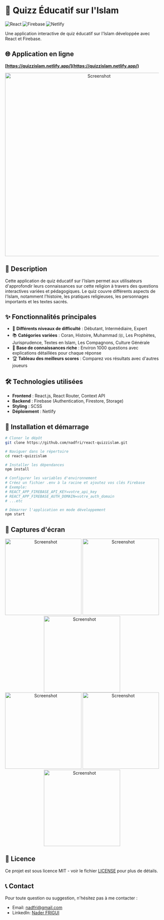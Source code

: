 # 🕌 Quizz Éducatif sur l'Islam

![React](https://img.shields.io/badge/React-20232A?style=for-the-badge&logo=react&logoColor=61DAFB)
![Firebase](https://img.shields.io/badge/Firebase-FFCA28?style=for-the-badge&logo=firebase&logoColor=black)
![Netlify](https://img.shields.io/badge/Netlify-00C7B7?style=for-the-badge&logo=netlify&logoColor=white)

Une application interactive de quiz éducatif sur l'Islam développée avec React et Firebase.

## 🌐 Application en ligne

**[https://quizzislam.netlify.app/](https://quizzislam.netlify.app/)**

<div align="center">
  <img src="https://quizzislam.netlify.app/images/screenshots/card.webp" alt="Screenshot" width="600">
</div>

## 📝 Description

Cette application de quiz éducatif sur l'Islam permet aux utilisateurs d'approfondir leurs connaissances sur cette religion à travers des questions interactives variées et pédagogiques. Le quiz couvre différents aspects de l'Islam, notamment l'histoire, les pratiques religieuses, les personnages importants et les textes sacrés.

## ✨ Fonctionnalités principales

- 🎯 **Différents niveaux de difficulté** : Débutant, Intermédiaire, Expert
- 📚 **Catégories variées** : Coran, Histoire, Muhammad ﷺ, Les Prophètes, Jurisprudence, Textes en Islam, Les Compagnons, Culture Générale
- 🧠 **Base de connaissances riche** : Environ 1000 questions avec explications détaillées pour chaque réponse
- 🏆 **Tableau des meilleurs scores** : Comparez vos résultats avec d'autres joueurs

## 🛠️ Technologies utilisées

- **Frontend** : React.js, React Router, Context API
- **Backend** : Firebase (Authentication, Firestore, Storage)
- **Styling** : SCSS
- **Déploiement** : Netlify

## 🚀 Installation et démarrage

```bash
# Cloner le dépôt
git clone https://github.com/nadfri/react-quizzislam.git

# Naviguer dans le répertoire
cd react-quizzislam

# Installer les dépendances
npm install

# Configurer les variables d'environnement
# Créez un fichier .env à la racine et ajoutez vos clés Firebase
# Exemple:
# REACT_APP_FIREBASE_API_KEY=votre_api_key
# REACT_APP_FIREBASE_AUTH_DOMAIN=votre_auth_domain
# ...etc

# Démarrer l'application en mode développement
npm start
```

## 📸 Captures d'écran

<div align="center">
  <img src="https://quizzislam.netlify.app/images/screenshots/home.webp" alt="Screenshot" width="250">
  <img src="https://quizzislam.netlify.app/images/screenshots/menu.webp" alt="Screenshot" width="250">
  <img src="https://quizzislam.netlify.app/images/screenshots/settings.webp" alt="Screenshot" width="250">
</div>

<div align="center">
  <img src="https://quizzislam.netlify.app/images/screenshots/training.webp" alt="Screenshot" width="250">
  <img src="https://quizzislam.netlify.app/images/screenshots/competition.webp" alt="Screenshot" width="250">
  <img src="https://quizzislam.netlify.app/images/screenshots/ranking.webp" alt="Screenshot" width="250">
</div>

## 📄 Licence

Ce projet est sous licence MIT - voir le fichier [LICENSE](LICENSE) pour plus de détails.

## 📞 Contact

Pour toute question ou suggestion, n'hésitez pas à me contacter :

- Email: nadfri@gmail.com
- LinkedIn: [Nader FRIGUI](https://www.linkedin.com/in/nader-frigui-23509025/)
